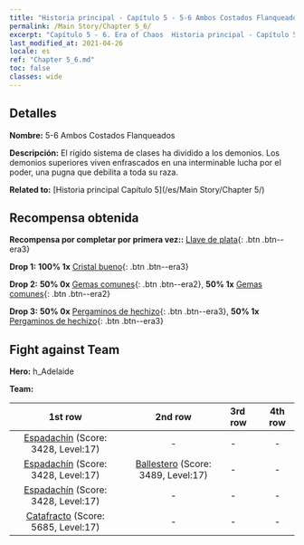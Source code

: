 ```yaml
---
title: "Historia principal - Capítulo 5 - 5-6 Ambos Costados Flanqueados"
permalink: /Main Story/Chapter 5_6/
excerpt: "Capítulo 5 - 6. Era of Chaos  Historia principal - Capítulo 5_6. 5-6 Ambos Costados Flanqueados"
last_modified_at: 2021-04-26
locale: es
ref: "Chapter 5_6.md"
toc: false
classes: wide
---
```


## Detalles

 **Nombre:** 5-6 Ambos Costados Flanqueados

 **Descripción:** El rígido sistema de clases ha dividido a los demonios. Los demonios superiores viven enfrascados en una interminable lucha por el poder, una pugna que debilita a toda su raza.

 **Related to:** [Historia principal Capítulo 5](/es/Main Story/Chapter 5/)

## Recompensa obtenida

 **Recompensa por completar por primera vez::** [Llave de plata](/ItemsES/con_693/){: .btn .btn--era3}

 **Drop 1:** **100% 1x** [Cristal bueno](/ItemsES/mat_17/){: .btn .btn--era3}

 **Drop 2:** **50% 0x** [Gemas comunes](/ItemsES/mat_10/){: .btn .btn--era2}, **50% 1x** [Gemas comunes](/ItemsES/mat_10/){: .btn .btn--era2}

 **Drop 3:** **50% 0x** [Pergaminos de hechizo](/ItemsES/con_694/){: .btn .btn--era3}, **50% 1x** [Pergaminos de hechizo](/ItemsES/con_694/){: .btn .btn--era3}


## Fight against Team
 **Hero:** h_Adelaide

 **Team:**


  | 1st row | 2nd row | 3rd row | 4th row |
  |:----:|:----:|:----|:----:|
  | [Espadachín](/es/units/Swordsman/) (Score: 3428, Level:17)  | - | - | - |
  | [Espadachín](/es/units/Swordsman/) (Score: 3428, Level:17)  | [Ballestero](/es/units/Marksman/) (Score: 3489, Level:17)  | - | - |
  | [Espadachín](/es/units/Swordsman/) (Score: 3428, Level:17)  | - | - | - |
  | [Catafracto](/es/units/Cavalier/) (Score: 5685, Level:17)  | - | - | - |


